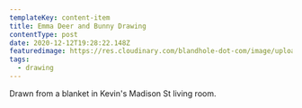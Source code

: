 ```yaml
---
templateKey: content-item
title: Emma Deer and Bunny Drawing
contentType: post
date: 2020-12-12T19:28:22.148Z
featuredimage: https://res.cloudinary.com/blandhole-dot-com/image/upload/t_default%20image/v1608665036/Emma_Nature_Drawing_n3bsft.jpg
tags:
  - drawing
---
```

Drawn from a blanket in Kevin's Madison St living room.
